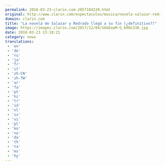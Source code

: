 ```yaml
---
permalink: 2018-03-23-clarin.com-2057184220.html
original: http://www.clarin.com/espectaculos/musica/novela-salazar-redrado-llego-fin-definitivo_0_SJPHNuz5G.html
domain: clarin.com
title: "La novela de Salazar y Redrado llegó a su fin (¿definitivo?)"
image: https://images.clarin.com/2017/12/04/SkbEoaM-G_600x338.jpg
date: 2018-03-23 13:18:21
category: news
translations: 
 - 'en'
 - 'de'
 - 'ru'
 - 'ja'
 - 'fr'
 - 'it'
 - 'zh-CN'
 - 'zh-TW'
 - 'ar'
 - 'fa'
 - 'pt'
 - 'hi'
 - 'tr'
 - 'id'
 - 'nl'
 - 'sv'
 - 'vi'
 - 'pl'
 - 'ko'
 - 'no'
 - 'da'
 - 'th'
 - 'ta'
 - 'ms'
 - 'hy'
---
```


